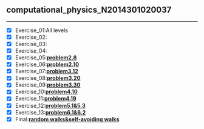 ## computational_physics_N2014301020037   
***        
- [x] Exercise_01:All levels     
- [x] Exercise_02:      
- [x] Exercise_03:     
- [x] Exercise_04:    
- [x] Exercise_05:**[problem2.8](https://github.com/humorson/computational_physics_N2014301020037/blob/master/exercise_05/exercise_05.md)**    
- [x] Exercise_06:**[problem2.10](https://github.com/humorson/computational_physics_N2014301020037/blob/master/exercise_06/exercise_06.md)**     
- [x] Exercise_07:**[problem3.12](https://github.com/humorson/computational_physics_N2014301020037/blob/master/exercise_07.md)**   
- [x] Exercise_08:**[problem3.20](https://github.com/humorson/computational_physics_N2014301020037/blob/master/exercise_08/exercise_08.md)**     
- [x] Exercise_09:**[problem3.30](https://github.com/humorson/computational_physics_N2014301020037/edit/master/exercise_09/exercise_09.md)**        
- [x] Exercise_10:**[problem4.10](https://github.com/humorson/computational_physics_N2014301020037/blob/master/exercise_10/exercise_10.md)**      
- [x] Exercise_11:**[problem4.19](https://github.com/humorson/computational_physics_N2014301020037/blob/master/exercise_11/exercise_11.md)**             
- [x] Exercise_12:**[problem5.1&5.3](https://github.com/humorson/computational_physics_N2014301020037/blob/master/exercise_12/exercise_12.md)**      
- [x] Exercise_13:**[problem6.1&6.2](https://github.com/humorson/computational_physics_N2014301020037/blob/master/exercise_13/exercise_13.md)**  
- [x] Final:**[random walks&self-avoiding walks](https://github.com/humorson/computational_physics_N2014301020037/blob/master/final/final.md)**   
